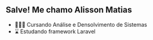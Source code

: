 ## Salve! Me chamo Alisson Matias

- 👨🏽‍🎓 Cursando Análise e Densolvimento de Sistemas
- ⌛ Estudando framework Laravel

<!--
- 👯 I’m looking to collaborate on ...
- 🤔 I’m looking for help with ...
- 💬 Ask me about ...
- 📫 How to reach me: ...
- 😄 Pronouns: ...
- ⚡ Fun fact: ...
-->

